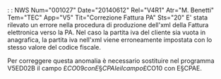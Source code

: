  :  : NWS Num="001027" Date="20140612" Rel="V4R1" Atr="M. Benetti" Tem="TEC" App="V5" Tit="Correzione Fattura PA" Sts="20"
E' stata rilevato un errore nella procedura di produzione dell'xml della Fattura elettronica verso la PA.
Nel caso la partita iva del cliente sia vuota in anagrafica, la partita iva nell'xml viene erroneamente impostata con lo stesso valore del codice fiscale.

Per correggere questa anomalia è necessario sostituire nel programma V5ED02B il campo £$CO09 con E§CPAI  e il campo £$CO10 con E§CPAE.
